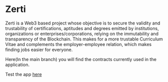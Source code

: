 # Zerti

Zerti is a Web3 based project whose objective is to secure the validity and trustability of certifications, aptitudes and degrees emitted by institutions, organizations or enterprises/corporations, relying on the immutability and transparency of the Blockchain. This makes for a more trustable Curriculum Vitae and complements the employer-employee relation, which makes finding jobs easier for everyone.

Here(In the main branch) you will find the contracts currently used in the application.  

Test the app [here](https://dev.zerti.com.ar/)

